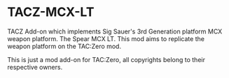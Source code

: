 # TACZ-MCX-LT
TACZ Add-on which implements Sig Sauer's 3rd Generation platform MCX weapon platform. The Spear MCX LT. 
This mod aims to replicate the weapon platform on the TAC:Zero mod. 

This is just a mod add-on for TAC:Zero, all copyrights belong to their respective owners. 
